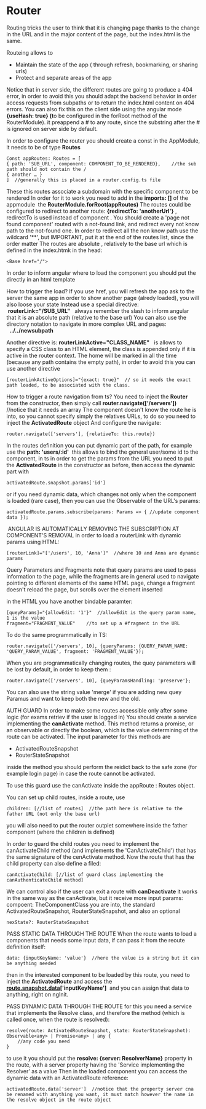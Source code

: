 # Router

Routing tricks the user to think that it is changing page thanks to the change in the URL and in the major content of the page, but the index.html is the same.

Routeing allows to

* Maintain the state of the app ( through refresh, bookmarking, or sharing  urls)
* Protect and separate areas of the app

Notice that in server side, the different routes are going to produce a 404 error, in order to avoid this you should adapt the backend behavior in order access requests from subpaths or to return the index.html content on 404 errors. You can also fix this on the client side using the
angular mode **{useHash: true} (t**o be configured in the forRoot method of the RouterModule). it preappend a # to any route, since the substring after the # is ignored on server side by default.

In order to configure the router you should create a const in the AppModule, it needs to be of type **Routes**

```
Const appRoutes: Routes = [
{ path: 'SUB_URL', component: COMPONENT_TO_BE_RENDERED},    //the sub path should not contain the /   
{ another … }
]  //generally this is placed in a router.config.ts file
```

These
this routes associate a subdomain with the specific component to be rendered
In order for it to work you need to add in the **imports: \[\]** of the appmodule  the **RouterModule.forRoot(appRoutes)**
The routes could be configured to redirect to another route: **{redirectTo: 'anotherUrl'}** , redirectTo is used instead of component .
You should create a 'page not found component' routed with a not-found link, and redirect every not know path to the not-found one.
In order to redirect all the non know path use the wildcard '\*\*', but IMPORTANT, put it at the end of the routes list, since the order matter
The routes are absolute , relatively to the base url which is defined in the index.htmk in the head:
```
<Base href="/">
```

In order to inform angular where to load the component you should put the <router-outlet> directly in an html template

How to trigger the load?
If you use href, you will refresh the app ask to the server the same app in order to show another page (alredy loaded), you will also loose your state
Instead use a special directive:  **routerLink="/SUB\_URL"**   always remember the slash to inform angular that it is an absolute path (relative to the base url)
You can also use the directory notation to navigate in more complex URL and pages:   **../../newsubpath**

Another directive is: **routerLinkActive="CLASS\_NAME"**   is allows to specify a CSS class to an HTML element, the class is appended only if it is active in the router context. The home will be marked in all the time (because any path contains the empty path), in order to avoid this you can use another directive
```
[routerLinkActiveOptions]="{exact: true}"  // so it needs the exact path loaded, to be associated with the class.
```

How to trigger a route navigation from ts?
You need to inject the **Router** from the constructor, then simply call **router.navigate(\['/servers'\])**   //notice that it needs an array
The component doesn't know the route he is into, so you cannot specify simply the relatives URLs, to do so you need to inject the **ActivatedRoute** object
And configure the navigate:
```
router.navigate(['servers'], {relativeTo: this.route})
```

In the routes definition you can put dynamic part of the path, for example use the **path: 'users/:id'**  this allows to bind the general user/some id to the component, in ts in order to get the params from the URL you need to put the **ActivatedRoute** in the constructor as before, then access the dynamic part with
```
activatedRoute.snapshot.params['id']
```

or if you need dynamic data, which changes not only when the component is loaded (rare case), then you can use the Observable of the URL's params:
```
activatedRoute.params.subscribe(params: Params => { //update component data });
```
 ANGULAR IS AUTOMATICALLY REMOVING THE SUBSCRIPTION AT COMPONENT'S REMOVAL
in order to load a routerLink with dynamic params using HTML:
```
[routerLink]="['/users', 10, 'Anna']"  //where 10 and Anna are dynamic params
```

Query Parameters and Fragments
note that query params are used to pass information to the page, while the fragments are in general used to navigate pointing to different elements of the same HTML page, change a fragment doesn't reload the page, but scrolls over the element inserted

in the HTML you have another bindable paramter:
```
[queyParams]="{allowEdit: '1'}"  //allowEdit is the query param name, 1 is the value
fragment="FRAGMENT_VALUE"    //to set up a #fragment in the URL
```
To do the same programmatically in TS:
```
router.navigate(['/servers', 10], {queryParams: {QUERY_PARAM_NAME: 'QUERY_PARAM_VALUE', fragment: 'FRAGMENT_VALUE'});
```

When you are programmatically changing routes, the quey parameters will be lost by default, in order to keep them :
```
router.navigate(['/servers', 10], {queyParamsHandling: 'preserve'};
```
You can also use the string value 'merge' if you are adding new quey Paramus and want to keep both the new and the old.

AUTH GUARD
In order to make some routes accessible only after some logic (for exams retriev if the user is logged in)
You should create a service implementing the **canActivate** method. This method returns a promise, or an observable or directly the boolean, which is the value determining of the route can be activated.
The input parameter for this methods are

* ActivatedRouteSnapshot
* RouterStateSnapshot

inside the method you should perform the reidict back to the safe zone (for example login page) in case the route cannot be activated.

To use this guard use the canActivate inside the appRoute : Routes object.

You can set up child routes, inside a route, use
```
children: [//list of routes]  //the path here is relative to the father URL (not only the base url)
```
you will also need to put the router outplet somewhere inside the father component (where the children is defined)

In order to guard the child routes you need to implement the canActivateChild method (and implements the 'CanActivateChild') that has the same signature of the cenActivate method. Now the route that has the child property can also define a filed:
```
canActivateChild: [//list of guard class implementing the canAuthenticateChild method]
```

We can control also if the user can exit a route with **canDeactivate**
it works in the same way as the canActivate, but it receive more input params:
compoent: TheComponentClass you are into, the standard ActivatedRouteSnapshot, RouterStateSnapshot, and also an optional
```
nexState?: RouterStateSnapshot
```

PASS STATIC DATA THROUGH THE ROUTE
When the route wants to load a components that needs some input data, if can pass it from the reoute definition itself:
```
data: {inputKeyName: 'value'}  //here the value is a string but it can be anything needed
```
then in the interested component to be loaded by this route, you need to inject the **ActivatedRoute** and access the **[route.snapshot.data](http://route.snapshot.data)\['inputKeyName'\]**  and you can assign that data to anything, right on ngInit.

PASS DYNAMIC DATA THROUGH THE ROUTE
for this you need a service that implements the Resolve<any> class, and therefore the method (which is called once, when the route is resolved):
```
resolve(route: ActivatedRouteSnapshot, state: RouterStateSnapshot): Observable<any> | Promise<any> | any {
    //any code you need
}
```

to use it you should put the **resolve: {server: ResolverName}** property in the route, with a server property having the 'Service implementing the Resolver' as a value
Then in the loaded component you can access the dynamic data with an ActivatedRoute reference:
```
activatedRoute.data['server']  //notice that the property server cna be renamed with anything you want, it must match however the name in the resolve object in the route object
```
